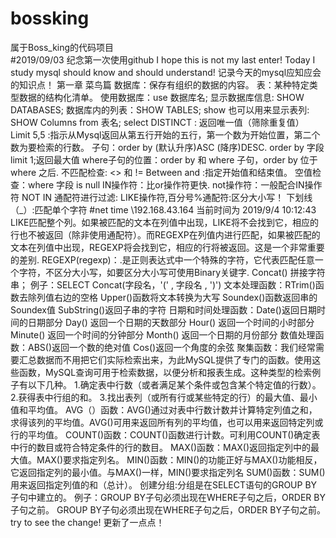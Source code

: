 # bossking
属于Boss_king的代码项目<br>
#2019/09/03 纪念第一次使用github 
I hope this is not my last enter!
Today I study mysql should know and should understand!
记录今天的mysql应知应会的知识点！
第一章 菜鸟篇
 数据库：保存有组织的数据的内容。
 表：某种特定类型数据的结构化清单。
 使用数据库：use 数据库名;
 显示数据库信息: SHOW DATABASES;
 数据库内的列表：SHOW TABLES;
 show 也可以用来显示表列: SHOW Columns from 表名;
 select DISTINCT : 返回唯一值（筛除重复值）
 Limit 5,5 :指示从Mysql返回从第五行开始的五行，第一个数为开始位置，第二个数为要检索的行数。
 子句：order by (默认升序)ASC (降序)DESC.
 order by 字段 limit 1;返回最大值
 where子句的位置：order by 和 where 子句，order by 位于 where 之后.
 不匹配检查: <> 和 !=
 Between and :指定开始值和结束值。
 空值检查：where 字段 is null
 IN操作符：比or操作符更快.
 not操作符：一般配合IN操作符 NOT IN
 通配符进行过滤: LIKE操作符,百分号%通配符:区分大小写！
 下划线（_）:匹配单个字符
 #net time \\192.168.43.164 当前时间为 2019/9/4 10:12:43
 LIKE匹配整个列。如果被匹配的文本在列值中出现，LIKE将不会找到它，相应的行也不被返回（除非使用通配符）。而REGEXP在列值内进行匹配，如果被匹配的文本在列值中出现，REGEXP将会找到它，相应的行将被返回。这是一个非常重要的差别.
 REGEXP(regexp)：.是正则表达式中一个特殊的字符，它代表匹配任意一个字符，不区分大小写，如要区分大小写可使用Binary关键字.
 Concat() 拼接字符串；
 例子：SELECT Concat(字段名，'(' , 字段名 , ')')
 文本处理函数：RTrim()函数去除列值右边的空格
              Upper()函数将文本转换为大写
              Soundex()函数返回串的Soundex值
              SubString()返回子串的字符
 日期和时间处理函数：Date()返回日期时间的日期部分
                   Day() 返回一个日期的天数部分
                   Hour() 返回一个时间的小时部分
                   Minute() 返回一个时间的分钟部分
                   Month() 返回一个日期的月份部分
 数值处理函数：ABS()返回一个数的绝对值
              Cos()返回一个角度的余弦
 聚集函数：我们经常需要汇总数据而不用把它们实际检索出来，为此MySQL提供了专门的函数。使用这些函数，MySQL查询可用于检索数据，以便分析和报表生成。这种类型的检索例子有以下几种。
            1.确定表中行数（或者满足某个条件或包含某个特定值的行数）。
            2.获得表中行组的和。
            3.找出表列（或所有行或某些特定的行）的最大值、最小值和平均值。
            AVG（）函数：AVG()通过对表中行数计数并计算特定列值之和，求得该列的平均值。AVG()可用来返回所有列的平均值，也可以用来返回特定列或行的平均值。
            COUNT()函数：COUNT()函数进行计数。可利用COUNT()确定表中行的数目或符合特定条件的行的数目。
            MAX()函数：MAX()返回指定列中的最大值。MAX()要求指定列名。
            MIN()函数：MIN()的功能正好与MAX()功能相反，它返回指定列的最小值。与MAX()一样，MIN()要求指定列名
            SUM()函数：SUM()用来返回指定列值的和（总计）。
创建分组:分组是在SELECT语句的GROUP BY子句中建立的。
例子：GROUP BY子句必须出现在WHERE子句之后，ORDER BY子句之前。
GROUP BY子句必须出现在WHERE子句之后，ORDER BY子句之前。
try to see the change!
更新了一点点！
